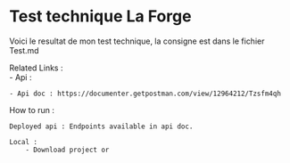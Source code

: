 # Test technique La Forge

Voici le resultat de mon test technique, la consigne est dans le fichier Test.md

Related Links :  
    - Api :  
    
    - Api doc : https://documenter.getpostman.com/view/12964212/Tzsfm4qh



How to run :

    Deployed api : Endpoints available in api doc.  

    Local :  
        - Download project or 